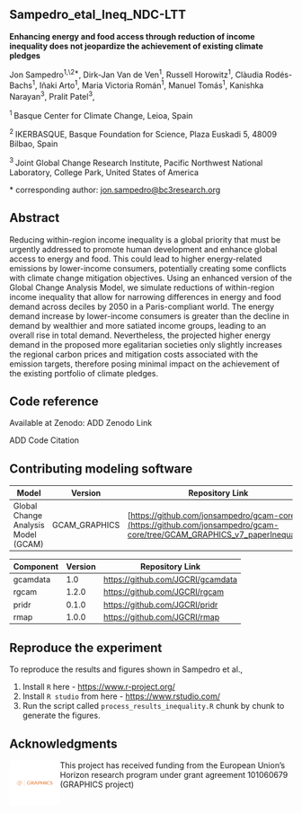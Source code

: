 ## Sampedro_etal_Ineq_NDC-LTT

**Enhancing energy and food access through reduction of income inequality does not jeopardize the achievement of existing climate pledges**

Jon Sampedro<sup>1,\2\*</sup>, Dirk-Jan Van de Ven<sup>1</sup>, Russell Horowitz<sup>1</sup>, Clàudia Rodés-Bachs<sup>1</sup>, Iñaki Arto<sup>1</sup>, Maria Victoria Román<sup>1</sup>, Manuel Tomás<sup>1</sup>, 
Kanishka Narayan<sup>3</sup>, Pralit Patel<sup>3</sup>, 

<sup>1 </sup> Basque Center for Climate Change, Leioa, Spain

<sup>2 </sup> IKERBASQUE, Basque Foundation for Science, Plaza Euskadi 5, 48009 Bilbao, Spain

<sup>3 </sup> Joint Global Change Research Institute, Pacific Northwest National Laboratory, College Park, United States of America

\* corresponding author:  jon.sampedro@bc3research.org

## Abstract
Reducing within-region income inequality is a global priority that must be urgently addressed to promote human development and enhance global access to energy and food. This could lead to higher energy-related emissions by lower-income consumers, potentially creating some conflicts with climate change mitigation objectives. Using an enhanced version of the Global Change Analysis Model, we simulate reductions of within-region income inequality that allow for narrowing differences in energy and food demand across deciles by 2050 in a Paris-compliant world. The energy demand increase by lower-income consumers is greater than the decline in demand by wealthier and more satiated income groups, leading to an overall rise in total demand. Nevertheless, the projected higher energy demand in the proposed more egalitarian societies only slightly increases the regional carbon prices and mitigation costs associated with the emission targets, therefore posing minimal impact on the achievement of the existing portfolio of climate pledges.      

## Code reference
Available at Zenodo: ADD Zenodo Link

ADD Code Citation


## Contributing modeling software
| Model | Version | Repository Link 
|-------|---------|-----------------
| Global Change Analysis Model (GCAM) | GCAM_GRAPHICS| [https://github.com/jonsampedro/gcam-core](https://github.com/jonsampedro/gcam-core/tree/GCAM_GRAPHICS_v7_paperInequality) | 

| Component| Version | Repository Link 
|-------|---------|-----------------
| gcamdata | 1.0 | https://github.com/JGCRI/gcamdata | 
| rgcam | 1.2.0 | https://github.com/JGCRI/rgcam | 
| pridr | 0.1.0 | https://github.com/JGCRI/pridr | 
| rmap | 1.0.0 | https://github.com/JGCRI/rmap | 

## Reproduce the experiment
To reproduce the results and figures shown in Sampedro et al.,

1. Install `R` here - https://www.r-project.org/
2. Install `R studio` from here - https://www.rstudio.com/
3. Run the script called `process_results_inequality.R` chunk by chunk to generate the figures.

## Acknowledgments
<img src="./graphics-logo.png" alt="GRAPHICS logo" width="90" height="80" align="left"/>
This project has received funding from the European Union’s Horizon research program under grant agreement 101060679 (GRAPHICS project)
